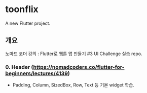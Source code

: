 # toonflix

A new Flutter project.

## 개요

노마드 코더 강의 : Flutter로 웹툰 앱 만들기 #3 UI Challenge 실습 repo. <br />

### 0. Header (https://nomadcoders.co/flutter-for-beginners/lectures/4139)

- Padding, Column, SizedBox, Row, Text 등 기본 widget 학습.
